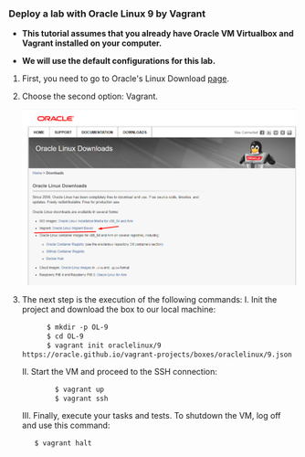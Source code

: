 ### Deploy a lab with Oracle Linux 9 by Vagrant

- **This tutorial assumes that you already have Oracle VM Virtualbox and Vagrant installed on your computer.**

- **We will use the default configurations for this lab.**





1. First, you need to go to Oracle's Linux Download [page](https://yum.oracle.com/oracle-linux-downloads.html).

2. Choose the second option: Vagrant.
   
   ![](./2024-02-07-23-24-32-image.png)

3. The next step is the execution of the following commands:
   I. Init the project and download the box to our local machine:
   ```shell
         $ mkdir -p OL-9
         $ cd OL-9
         $ vagrant init oraclelinux/9 https://oracle.github.io/vagrant-projects/boxes/oraclelinux/9.json
   ```

   II.  Start the VM and proceed to the SSH connection:
   ```shell
           $ vagrant up
           $ vagrant ssh
   ```

   III. Finally, execute your tasks and tests. To shutdown the VM, log off and use this command:
   
   ```shell
      $ vagrant halt
   ```
